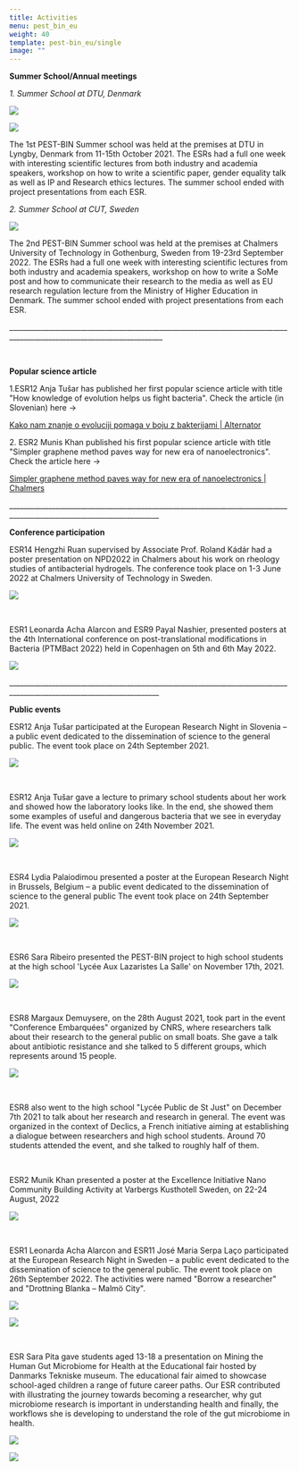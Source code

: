 ```yaml
---
title: Activities
menu: pest_bin_eu
weight: 40
template: pest-bin_eu/single
image: ""
---
```

**Summer School/Annual meetings**

*1. Summer School at DTU, Denmark*

![](../img/summer-school-dtu-v2.jpg)

![](../img/annual-meeting-dtu-v3.jpg)

The 1st PEST-BIN Summer school was held at the premises at DTU in Lyngby, Denmark from 11-15th October 2021. The ESRs had a full one week with interesting scientific lectures from both industry and academia speakers, workshop on how to write a scientific paper, gender equality talk as well as IP and Research ethics lectures. The summer school ended with project presentations from each ESR.

*2. Summer School at CUT, Sweden*

![](../img/pic-1.jpg)

The 2nd PEST-BIN Summer school was held at the premises at Chalmers University of Technology in Gothenburg, Sweden from 19-23rd September 2022. The ESRs had a full one week with interesting scientific lectures from both industry and academia speakers, workshop on how to write a SoMe post and how to communicate their research to the media as well as EU research regulation lecture from the Ministry of Higher Education in Denmark. The summer school ended with project presentations from each ESR.

\_\_\_\_\_\_\_\_\_\_\_\_\_\_\_\_\_\_\_\_\_\_\_\_\_\_\_\_\_\_\_\_\_\_\_\_\_\_\_\_\_\_\_\_\_\_\_\_\_\_\_\_\_\_\_\_\_\_\_\_\_\_\_\_\_\_\_\_\_\_\_\_\_\_\_\_\_\_\_\_\_\_\_\_\_\_\_\_\_\_\_\_\_\_\_\_\_\_\_\_\_\_\_\_\_\_\_\_\_\_\_\_\_\_\_\_\_\_\_\__

<br>

**Popular science article**

1.ESR12 Anja Tušar has published her first popular science article with title "How knowledge of evolution helps us fight bacteria". Check the article (in Slovenian) here -> <!--StartFragment-->

[Kako nam znanje o evoluciji pomaga v boju z bakterijami | Alternator](https://www.alternator.science/sl/daljse/kako-nam-znanje-o-evoluciji-pomaga-v-boju-z-bakterijami/)

<!--EndFragment--> 2. ESR2 Munis Khan published his first popular science article with title "Simpler graphene method paves way for new era of nanoelectronics". Check the article here -> <!--StartFragment-->

[Simpler graphene method paves way for new era of nanoelectronics | Chalmers](https://www.chalmers.se/en/departments/mc2/news/Pages/simpler-graphene-method-paves-way-for-new-era-of-nanoelectronics.aspx)

<!--EndFragment--> 

\_\_\_\_\_\_\_\_\_\_\_\_\_\_\_\_\_\_\_\_\_\_\_\_\_\_\_\_\_\_\_\_\_\_\_\_\_\_\_\_\_\_\_\_\_\_\_\_\_\_\_\_\_\_\_\_\_\_\_\_\_\_\_\_\_\_\_\_\_\_\_\_\_\_\_\_\_\_\_\_\_\_\_\_\_\_\_\_\_\_\_\_\_\_\_\_\_\_\_\_\_\_\_\_\_\_\_\_\_\_\_\_\_\_\_\_\_\_\_\_
<br>

**Conference participation**

ESR14 Hengzhi Ruan supervised by Associate Prof. Roland Kádár had a poster presentation on NPD2022 in Chalmers about his work on rheology studies of antibacterial hydrogels. The conference took place on 1-3 June 2022 at Chalmers University of Technology in Sweden.

![](../img/esr14-pic-1.jpg)

<br>

ESR1 Leonarda Acha Alarcon and ESR9 Payal Nashier, presented posters at the 4th International conference on post-translational modifications in Bacteria (PTMBact 2022) held in Copenhagen on 5th and 6th May 2022.

![](../img/payal-and-leo-pic-1.jpg)

\_\_\_\_\_\_\_\_\_\_\_\_\_\_\_\_\_\_\_\_\_\_\_\_\_\_\_\_\_\_\_\_\_\_\_\_\_\_\_\_\_\_\_\_\_\_\_\_\_\_\_\_\_\_\_\_\_\_\_\_\_\_\_\_\_\_\_\_\_\_\_\_\_\_\_\_\_\_\_\_\_\_\_\_\_\_\_\_\_\_\_\_\_\_\_\_\_\_\_\_\_\_\_\_\_\_\_\_\_\_\_\_\_\_\_\_\_\_\_\_
<br>

**Public events**

ESR12 Anja Tušar participated at the European Research Night in Slovenia – a public event dedicated to the dissemination of science to the general public. The event took place on 24th September 2021.

![](../img/public-eevent-anja.jpg)

<br>

ESR12 Anja Tušar gave a lecture to primary school students about her work and showed how the laboratory looks like. In the end, she showed them some examples of useful and dangerous bacteria that we see in everyday life. The event was held online on 24th November 2021. 

![](../img/image-1.jpg)

<br>

ESR4 Lydia Palaiodimou presented a poster at the European Research Night in Brussels, Belgium  – a public event dedicated to the dissemination of science to the general public The event took place on 24th September 2021.

![](../img/lydia-2.1.jpg)

<br>

ESR6 Sara Ribeiro presented the PEST-BIN project to high school students at the high school 'Lycée Aux Lazaristes La Salle' on November 17th, 2021.

![](../img/declics1.1.jpg)

<br>

ESR8 Margaux Demuysere, on the 28th August 2021, took part in the event "Conference Embarquées" organized by CNRS, where researchers talk about their research to the general public on small boats. She gave a talk about antibiotic resistance and she talked to 5 different groups, which represents around 15 people. 

![](../img/pic-1.png)

<br>

ESR8 also went to the high school "Lycée Public de St Just" on December 7th 2021 to talk about her research and research in general. The event was organized in the context of Declics, a French initiative aiming at establishing a dialogue between researchers and high school students. Around 70 students attended the event, and she talked to roughly half of them. 

<br>

ESR2 Munik Khan presented a poster at the Excellence Initiative Nano Community Building Activity at Varbergs Kusthotell Sweden, on 22-24 August, 2022

![](../img/poster-2022.png)

<br>

ESR1 Leonarda Acha Alarcon and ESR11 José Maria Serpa Laço participated at the European Research Night in Sweden – a public event dedicated to the dissemination of science to the general public.  The event took place on 26th September 2022. The activities were named "Borrow a researcher" and "Drottning Blanka – Malmö City".

![](../img/researchers-night-2022-sep.jpg)

![](../img/researchers-night-sep-2022.jpg)

<br>


ESR Sara Pita gave students aged 13-18 a presentation on Mining the Human Gut Microbiome for Health at the Educational fair hosted by Danmarks Tekniske museum. The educational fair aimed to showcase school-aged children a range of future career paths. Our ESR contributed with illustrating the journey towards becoming a researcher, why gut microbiome research is important in understanding health and finally, the workflows she is developing to understand the role of the gut microbiome in health. 

![](../img/sara-1.jpg)

![](../img/sara-2.jpg)